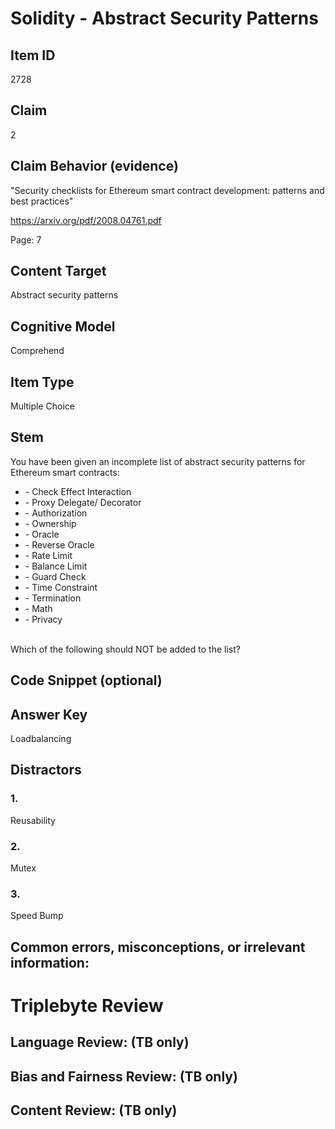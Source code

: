 # Solidity - Abstract Security Patterns

## Item ID
2728

## Claim
2

## Claim Behavior (evidence)
"Security checklists for Ethereum smart contract development: patterns and best practices"

https://arxiv.org/pdf/2008.04761.pdf

Page: 7

## Content Target
Abstract security patterns

## Cognitive Model
Comprehend

## Item Type
Multiple Choice

## Stem
You have been given an incomplete list of abstract security patterns for Ethereum smart contracts:
<ul>
    <li>- Check Effect Interaction</li>
    <li>- Proxy Delegate/ Decorator</li>
    <li>- Authorization</li>
    <li>- Ownership</li>
    <li>- Oracle</li>
    <li>- Reverse Oracle</li>
    <li>- Rate Limit</li>
    <li>- Balance Limit</li>
    <li>- Guard Check</li>
    <li>- Time Constraint</li>
    <li>- Termination</li>
    <li>- Math</li>
    <li>- Privacy</li>
</ul>
<br>
Which of the following should NOT be added to the list?

## Code Snippet (optional)

## Answer Key
Loadbalancing

## Distractors
### 1.
Reusability

### 2.
Mutex

### 3.
Speed Bump

## Common errors, misconceptions, or irrelevant information:

# Triplebyte Review

## Language Review: (TB only)

## Bias and Fairness Review: (TB only)

## Content Review: (TB only)
